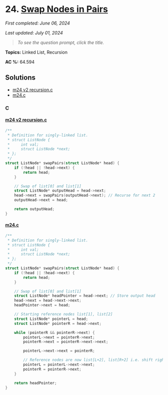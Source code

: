 # 24. [Swap Nodes in Pairs](<https://leetcode.com/problems/swap-nodes-in-pairs>)

*First completed: June 06, 2024*

*Last updated: July 01, 2024*


> *To see the question prompt, click the title.*

**Topics:** Linked List, Recursion

**AC %:** 64.594


## Solutions

- [m24 v2 recursion.c](<../my-submissions/m24 v2 recursion.c>)
- [m24.c](<../my-submissions/m24.c>)
### C
#### [m24 v2 recursion.c](<../my-submissions/m24 v2 recursion.c>)
```C
/**
 * Definition for singly-linked list.
 * struct ListNode {
 *     int val;
 *     struct ListNode *next;
 * };
 */
struct ListNode* swapPairs(struct ListNode* head) {
    if (!head || !head->next) {
        return head;
    }

    // Swap of list[0] and list[1]
    struct ListNode* outputHead = head->next;
    head->next = swapPairs(outputHead->next); // Recurse for next 2
    outputHead->next = head;

    return outputHead;
}
```

#### [m24.c](<../my-submissions/m24.c>)
```C
/**
 * Definition for singly-linked list.
 * struct ListNode {
 *     int val;
 *     struct ListNode *next;
 * };
 */
struct ListNode* swapPairs(struct ListNode* head) {
    if (!head || !head->next) {
        return head;
    }

    // Swap of list[0] and list[1]
    struct ListNode* headPointer = head->next; // Store output head
    head->next = head->next->next;
    headPointer->next = head;

    // Starting reference nodes list[1], list[2]
    struct ListNode* pointerL = head;
    struct ListNode* pointerR = head->next;

    while (pointerR && pointerR->next) {
        pointerL->next = pointerR->next;
        pointerR->next = pointerR->next->next;

        pointerL->next->next = pointerR;

        // Reference nodes are now list[L+2], list[R+2] i.e. shift right by 2
        pointerL = pointerL->next->next;
        pointerR = pointerR->next;
    }

    return headPointer;
}
```

